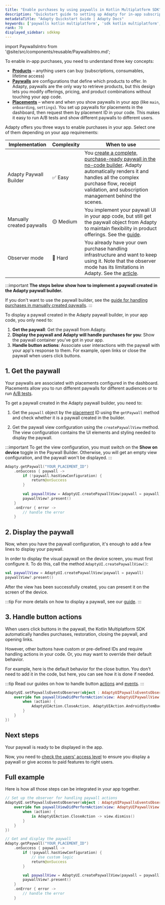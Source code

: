```yaml
---
title: "Enable purchases by using paywalls in Kotlin Multiplatform SDK"
description: "Quickstart guide to setting up Adapty for in-app subscription management."
metadataTitle: "Adapty Quickstart Guide | Adapty Docs"
keywords: ['paywalls kotlin multiplatform', 'sdk kotlin multiplatform', 'paywall', 'paywall builder', 'getPaywall']
rank: 70
displayed_sidebar: sdkkmp
---
```


import PaywallsIntro from '@site/src/components/reusable/PaywallsIntro.md';

To enable in-app purchases, you need to understand three key concepts:

- [**Products**](product.md) – anything users can buy (subscriptions, consumables, lifetime access)
- [**Paywalls**](paywalls.md) are configurations that define which products to offer. In Adapty, paywalls are the only way to retrieve products, but this design lets you modify offerings, pricing, and product combinations without touching your app code.
- [**Placements**](placements.md) – where and when you show paywalls in your app (like `main`, `onboarding`, `settings`). You set up paywalls for placements in the dashboard, then request them by placement ID in your code. This makes it easy to run A/B tests and show different paywalls to different users.

Adapty offers you three ways to enable purchases in your app. Select one of them depending on your app requirements:

| Implementation         | Complexity | When to use                                                                                                                                                                                                                                |
|------------------------|------------|--------------------------------------------------------------------------------------------------------------------------------------------------------------------------------------------------------------------------------------------|
| Adapty Paywall Builder | ✅ Easy     | You [create a complete, purchase-ready paywall in the no-code builder](quickstart-paywalls). Adapty automatically renders it and handles all the complex purchase flow, receipt validation, and subscription management behind the scenes. |
| Manually created paywalls | 🟡 Medium  | You implement your paywall UI in your app code, but still get the paywall object from Adapty to maintain flexibility in product offerings. See the [guide](kmp-making-purchases).                                                      |
| Observer mode              | 🔴 Hard    | You already have your own purchase handling infrastructure and want to keep using it. Note that the observer mode has its limitations in Adapty. See the [article](observer-vs-full-mode).                                                 |

:::important
**The steps below show how to implement a paywall created in the Adapty paywall builder.**

If you don't want to use the paywall builder, see the [guide for handling purchases in manually created paywalls](kmp-making-purchases.md).
:::

To display a paywall created in the Adapty paywall builder, in your app code, you only need to:

1. **Get the paywall**: Get the paywall from Adapty.
2. **Display the paywall and Adapty will handle purchases for you**: Show the paywall container you've got in your app.
3. **Handle button actions**: Associate user interactions with the paywall with your app's response to them. For example, open links or close the paywall when users click buttons.

## 1. Get the paywall

Your paywalls are associated with placements configured in the dashboard. Placements allow you to run different paywalls for different audiences or to run [A/B tests](ab-tests.md).

To get a paywall created in the Adapty paywall builder, you need to:

1. Get the `paywall` object by the [placement](placements.md) ID using the `getPaywall` method and check whether it is a paywall created in the builder.

2. Get the paywall view configuration using the `createPaywallView` method. The view configuration contains the UI elements and styling needed to display the paywall.

:::important
To get the view configuration, you must switch on the **Show on device** toggle in the Paywall Builder. Otherwise, you will get an empty view configuration, and the paywall won't be displayed.
:::

```kotlin showLineNumbers
Adapty.getPaywall("YOUR_PLACEMENT_ID")
    .onSuccess { paywall ->
        if (!paywall.hasViewConfiguration) {
            return@onSuccess
        }
        
        val paywallView = AdaptyUI.createPaywallView(paywall = paywall)
        paywallView?.present()
    }
    .onError { error ->
        // handle the error
    }
```

## 2. Display the paywall

Now, when you have the paywall configuration, it's enough to add a few lines to display your paywall.

In order to display the visual paywall on the device screen, you must first configure it. To do this, call the method `AdaptyUI.createPaywallView()`:

```kotlin showLineNumbers
val paywallView = AdaptyUI.createPaywallView(paywall = paywall)
paywallView?.present()
```

After the view has been successfully created, you can present it on the screen of the device.

:::tip
For more details on how to display a paywall, see our [guide](kmp-present-paywalls.md).
:::

## 3. Handle button actions

When users click buttons in the paywall, the Kotlin Multiplatform SDK automatically handles purchases, restoration, closing the paywall, and opening links.

However, other buttons have custom or pre-defined IDs and require handling actions in your code. Or, you may want to override their default behavior.

For example, here is the default behavior for the close button. You don't need to add it in the code, but here, you can see how it is done if needed.

:::tip
Read our guides on how to handle button [actions](kmp-handle-paywall-actions.md) and [events](kmp-handling-events.md).
:::

```kotlin showLineNumbers
AdaptyUI.setPaywallsEventsObserver(object : AdaptyUIPaywallsEventsObserver {
    override fun paywallViewDidPerformAction(view: AdaptyUIPaywallView, action: AdaptyUIAction) {
        when (action) {
            AdaptyUIAction.CloseAction, AdaptyUIAction.AndroidSystemBackAction -> view.dismiss()
        }
    }
})
```

## Next steps

Your paywall is ready to be displayed in the app.

Now, you need to [check the users' access level](kmp-check-subscription-status.md) to ensure you display a paywall or give access to paid features to right users.

## Full example

Here is how all those steps can be integrated in your app together.

```kotlin showLineNumbers
// Set up the observer for handling paywall actions
AdaptyUI.setPaywallsEventsObserver(object : AdaptyUIPaywallsEventsObserver {
    override fun paywallViewDidPerformAction(view: AdaptyUIPaywallView, action: AdaptyUIAction) {
        when (action) {
            is AdaptyUIAction.CloseAction -> view.dismiss()
        }
    }
})

// Get and display the paywall
Adapty.getPaywall("YOUR_PLACEMENT_ID")
    .onSuccess { paywall ->
        if (!paywall.hasViewConfiguration) {
            // Use custom logic
            return@onSuccess
        }

        val paywallView = AdaptyUI.createPaywallView(paywall = paywall)
        paywallView?.present()
    }
    .onError { error ->
        // handle the error
    }
```
